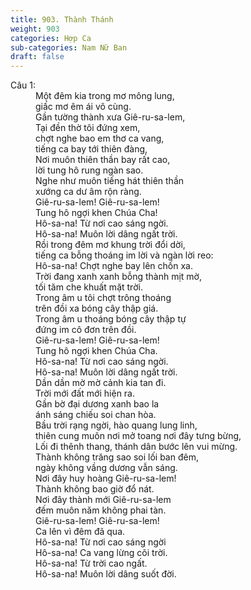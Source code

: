 ```yaml
---
title: 903. Thành Thánh
weight: 903
categories: Hợp Ca
sub-categories: Nam Nữ Ban
draft: false
---
```

<dl><dt>Câu 1:</dt><dd data-verse="1">Một đêm kia trong mơ mông lung, <br/>giấc mơ êm ái vô cùng. <br/>Gần tường thành xưa Giê-ru-sa-lem, <br/>Tại đền thờ tôi đứng xem, <br/>chợt nghe bao em thơ ca vang, <br/>tiếng ca bay tới thiên đàng, <br/>Nơi muôn thiên thần bay rất cao, <br/>lời tung hô rung ngàn sao. <br/>Nghe như muôn tiếng hát thiên thần <br/>xướng ca dư âm rộn ràng. <br/>Giê-ru-sa-lem! Giê-ru-sa-lem! <br/>Tung hô ngợi khen Chúa Cha! <br/>Hô-sa-na! Từ nơi cao sáng ngời. <br/>Hô-sa-na! Muôn lời dâng ngất trời. <br/>Rồi trong đêm mơ khung trời đổi dời, <br/>tiếng ca bỗng thoáng im lời và ngàn lời reo: <br/>Hô-sa-na! Chợt nghe bay lên chốn xa. <br/>Trời đang xanh xanh bỗng thành mịt mờ, <br/>tối tăm che khuất mặt trời. <br/>Trong âm u tôi chợt trông thoáng <br/>trên đồi xa bóng cây thập giá. <br/>Trong âm u thoáng bóng cây thập tự <br/>đứng im cô đơn trên đồi. <br/>Giê-ru-sa-lem! Giê-ru-sa-lem! <br/>Tung hô ngợi khen Chúa Cha. <br/>Hô-sa-na! Từ nơi cao sáng ngời. <br/>Hô-sa-na! Muôn lời dâng ngất trời. <br/>Dần dần mờ mờ cảnh kia tan đi. <br/>Trời mới đất mới hiện ra. <br/>Gần bờ đại dương xanh bao la <br/>ánh sáng chiếu soi chan hòa. <br/>Bầu trời rạng ngời, hào quang lung linh, <br/>thiên cung muôn nơi mở toang nơi đây tưng bừng, <br/>Lối đi thênh thang, thánh dân bước lên vui mừng. <br/>Thành không trăng sao soi lối ban đêm, <br/>ngày không vầng dương vẫn sáng. <br/>Nơi đây huy hoàng Giê-ru-sa-lem! <br/>Thành không bao giờ đổ nát. <br/>Nơi đây thành mới Giê-ru-sa-lem <br/>đếm muôn năm không phai tàn. <br/>Giê-ru-sa-lem! Giê-ru-sa-lem! <br/>Ca lên vì đêm đã qua. <br/>Hô-sa-na! Từ nơi cao sáng ngời <br/>Hô-sa-na! Ca vang lừng cõi trời. <br/>Hô-sa-na! Từ trời cao ngất. <br/>Hô-sa-na! Muôn lời dâng suốt đời. </dd></dl>
